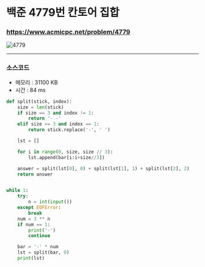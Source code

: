 백준 4779번 칸토어 집합
===========================

### <https://www.acmicpc.net/problem/4779>
![4779](https://user-images.githubusercontent.com/83554018/148671983-0bd5bc1e-a812-418a-857e-ed9f8e1ad78f.png)

<hr>

### 소스코드
+ 메모리 : 31100 KB
+ 시간 : 84 ms
```python
def split(stick, index):
    size = len(stick)
    if size == 3 and index != 1:
        return '- -'
    elif size >= 3 and index == 1:
        return stick.replace('-', ' ')

    lst = []

    for i in range(0, size, size // 3):
        lst.append(bar[i:i+size//3])

    answer = split(lst[0], 0) + split(lst[1], 1) + split(lst[2], 2)
    return answer


while 1:
    try:
        n = int(input())
    except EOFError:
        break
    num = 3 ** n
    if num == 1:
        print('-')
        continue

    bar = '-' * num
    lst = split(bar, 0)
    print(lst)

```
